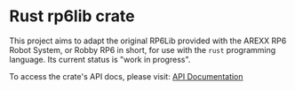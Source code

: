 # Rust rp6lib crate

This project aims to adapt the original RP6Lib provided with the AREXX RP6 Robot System, or Robby RP6 in short, for use with the `rust` programming language. Its current status is "work in progress".

To access the crate's API docs, please visit: [API Documentation](https://pr0gm4n.github.io/rust-rp6lib/rp6/)
